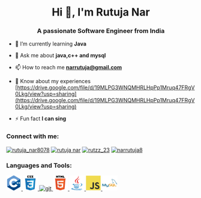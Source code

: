 <h1 align="center">Hi 👋, I'm Rutuja Nar</h1>
<h3 align="center">A passionate Software Engineer from India</h3>

- 🌱 I’m currently learning **Java**

- 💬 Ask me about **java,c++ and mysql**

- 📫 How to reach me **narrutuja@gmail.com**

- 📄 Know about my experiences [https://drive.google.com/file/d/19MLPG3WNQMHRLHpPp1Mruq47FRgV0Lkg/view?usp=sharing](https://drive.google.com/file/d/19MLPG3WNQMHRLHpPp1Mruq47FRgV0Lkg/view?usp=sharing)

- ⚡ Fun fact **I can sing**

<h3 align="left">Connect with me:</h3>
<p align="left">
<a href="https://twitter.com/rutuja_nar8078" target="blank"><img align="center" src="https://raw.githubusercontent.com/rahuldkjain/github-profile-readme-generator/master/src/images/icons/Social/twitter.svg" alt="rutuja_nar8078" height="30" width="40" /></a>
<a href="https://linkedin.com/in/rutuja nar" target="blank"><img align="center" src="https://raw.githubusercontent.com/rahuldkjain/github-profile-readme-generator/master/src/images/icons/Social/linked-in-alt.svg" alt="rutuja nar" height="30" width="40" /></a>
<a href="https://instagram.com/rutzz_23" target="blank"><img align="center" src="https://raw.githubusercontent.com/rahuldkjain/github-profile-readme-generator/master/src/images/icons/Social/instagram.svg" alt="rutzz_23" height="30" width="40" /></a>
<a href="https://auth.geeksforgeeks.org/user/narrutuja8" target="blank"><img align="center" src="https://raw.githubusercontent.com/rahuldkjain/github-profile-readme-generator/master/src/images/icons/Social/geeks-for-geeks.svg" alt="narrutuja8" height="30" width="40" /></a>
</p>

<h3 align="left">Languages and Tools:</h3>
<p align="left"> <a href="https://www.w3schools.com/cpp/" target="_blank" rel="noreferrer"> <img src="https://raw.githubusercontent.com/devicons/devicon/master/icons/cplusplus/cplusplus-original.svg" alt="cplusplus" width="40" height="40"/> </a> <a href="https://www.w3schools.com/css/" target="_blank" rel="noreferrer"> <img src="https://raw.githubusercontent.com/devicons/devicon/master/icons/css3/css3-original-wordmark.svg" alt="css3" width="40" height="40"/> </a> <a href="https://git-scm.com/" target="_blank" rel="noreferrer"> <img src="https://www.vectorlogo.zone/logos/git-scm/git-scm-icon.svg" alt="git" width="40" height="40"/> </a> <a href="https://www.w3.org/html/" target="_blank" rel="noreferrer"> <img src="https://raw.githubusercontent.com/devicons/devicon/master/icons/html5/html5-original-wordmark.svg" alt="html5" width="40" height="40"/> </a> <a href="https://www.java.com" target="_blank" rel="noreferrer"> <img src="https://raw.githubusercontent.com/devicons/devicon/master/icons/java/java-original.svg" alt="java" width="40" height="40"/> </a> <a href="https://developer.mozilla.org/en-US/docs/Web/JavaScript" target="_blank" rel="noreferrer"> <img src="https://raw.githubusercontent.com/devicons/devicon/master/icons/javascript/javascript-original.svg" alt="javascript" width="40" height="40"/> </a> <a href="https://www.mysql.com/" target="_blank" rel="noreferrer"> <img src="https://raw.githubusercontent.com/devicons/devicon/master/icons/mysql/mysql-original-wordmark.svg" alt="mysql" width="40" height="40"/> </a> </p>
